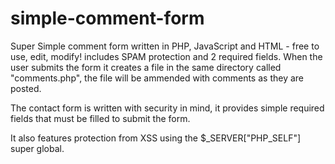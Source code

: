 # simple-comment-form
Super Simple comment form written in PHP, JavaScript and HTML - free to use, edit, modify! includes SPAM protection and 2 required fields.
When the user submits the form it creates a file in the same directory called "comments.php", the file will be ammended with comments as they are posted.



The contact form is written with security in mind, it provides simple required fields that must be filled to submit the form.

It also features protection from XSS using the $_SERVER["PHP_SELF"] super global.

